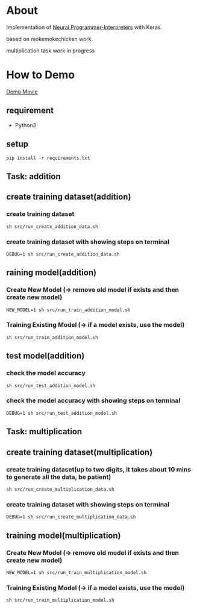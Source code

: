About
=====

Implementation of [Neural Programmer-Interpreters](http://arxiv.org/abs/1511.06279) with Keras.

based on mokemokechicken work.

multiplication task work in progress

How to Demo
===========

[Demo Movie](https://youtu.be/s7PuBqwI2YA)

requirement
-----------

* Python3

setup
-----

```
pip install -r requirements.txt
```
##  Task: addition

create training dataset(addition)
-----------------------
### create training dataset
```
sh src/run_create_addition_data.sh
```

### create training dataset with showing steps on terminal
```
DEBUG=1 sh src/run_create_addition_data.sh
```



raining model(addition)
------------------
### Create New Model (-> remove old model if exists and then create new model)
```
NEW_MODEL=1 sh src/run_train_addition_model.sh
```

### Training Existing Model (-> if a model exists, use the model)
```
sh src/run_train_addition_model.sh
```



test model(addition)
----------
### check the model accuracy
```
sh src/run_test_addition_model.sh
```

### check the model accuracy with showing steps on terminal
```
DEBUG=1 sh src/run_test_addition_model.sh
```

##  Task: multiplication

create training dataset(multiplication)
-----------------------
### create training dataset(up to two digits, it takes about 10 mins to generate all the data, be patient)
```
sh src/run_create_multiplication_data.sh
```

### create training dataset with showing steps on terminal
```
DEBUG=1 sh src/run_create_multiplication_data.sh
```


training model(multiplication)
------------------
### Create New Model (-> remove old model if exists and then create new model)
```
NEW_MODEL=1 sh src/run_train_multiplication_model.sh
```

### Training Existing Model (-> if a model exists, use the model)
```
sh src/run_train_multiplication_model.sh
```
